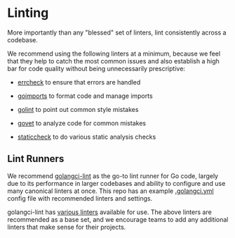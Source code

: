 # Linting

More importantly than any "blessed" set of linters, lint consistently across a
codebase.

We recommend using the following linters at a minimum, because we feel that they
help to catch the most common issues and also establish a high bar for code
quality without being unnecessarily prescriptive:

- [errcheck] to ensure that errors are handled
- [goimports] to format code and manage imports
- [golint] to point out common style mistakes
- [govet] to analyze code for common mistakes
- [staticcheck] to do various static analysis checks

  [errcheck]: https://github.com/kisielk/errcheck
  [goimports]: https://pkg.go.dev/golang.org/x/tools/cmd/goimports
  [golint]: https://github.com/golang/lint
  [govet]: https://pkg.go.dev/cmd/vet
  [staticcheck]: https://staticcheck.dev

## Lint Runners

We recommend [golangci-lint] as the go-to lint runner for Go code, largely due
to its performance in larger codebases and ability to configure and use many
canonical linters at once. This repo has an example [.golangci.yml] config file
with recommended linters and settings.

golangci-lint has [various linters] available for use. The above linters are
recommended as a base set, and we encourage teams to add any additional linters
that make sense for their projects.

  [golangci-lint]: https://github.com/golangci/golangci-lint
  [.golangci.yml]: https://github.com/uber-go/guide/blob/master/.golangci.yml
  [various linters]: https://golangci-lint.run/usage/linters/
